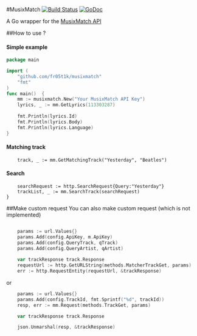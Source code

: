#MusixMatch
[![Build Status](https://travis-ci.org/fr05t1k/musixmatch.svg?branch=master)](https://travis-ci.org/fr05t1k/musixmatch)
[![GoDoc](https://godoc.org/github.com/fr05t1k/musixmatch?status.svg)](https://godoc.org/github.com/fr05t1k/musixmatch)

A Go wrapper for the [MusixMatch API](https://developer.musixmatch.com/)

##How to use ?

#### Simple example
```go
package main

import (
    "github.com/fr05t1k/musixmatch"
    "fmt"
)
func main()  {
    mm := musixmatch.New("Your MusixMatch API Key") 
    lyrics, _ := mm.GetLyrics(113303287)
    
    fmt.Println(lyrics.Id)
    fmt.Println(lyrics.Body)
    fmt.Println(lyrics.Language)
}
```
#### Matching track
```
    track, _ := mm.GetMatchingTrack("Yesterday", "Beatles")
```
#### Search
```
    searchRequest := http.SearchRequest{Query:"Yesterday"}
    trackList, _ := mm.SearchTrack(searchRequest)
}
```

##Make custom request
You can also make custom request (which is not implemented)
```go

	params := url.Values{}
	params.Add(config.ApiKey, m.ApiKey)
	params.Add(config.QueryTrack, qTrack)
	params.Add(config.QueryArtist, qArtist)
	
	var trackResponse track.Response
	requestUrl := http.GetURLString(methods.MatcherTrackGet, params)
	err := http.RequestEntity(requestUrl, &trackResponse)
```
or
```go
	params := url.Values{}
	params.Add(config.TrackId, fmt.Sprintf("%d", trackId))
	resp, err := mm.Request(methods.TrackGet, params)

	var trackResponse track.Response

	json.Unmarshal(resp, &trackResponse)

	
```